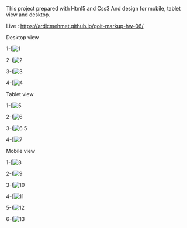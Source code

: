 This project prepared with Html5 and Css3
And design for mobile, tablet view and desktop.

Live : https://ardicmehmet.github.io/goit-markup-hw-06/

Desktop view

1-)![1](https://github.com/ArdicMehmet/goit-markup-hw-06/assets/48796920/4fc007df-fc32-4702-b39b-913d1055eb58)

2-)![2](https://github.com/ArdicMehmet/goit-markup-hw-06/assets/48796920/9e910c85-defc-4c9b-b60e-85f45ea85153)

3-)![3](https://github.com/ArdicMehmet/goit-markup-hw-06/assets/48796920/95bb295e-8812-42c7-b9ff-5fef2db63137)

4-)![4](https://github.com/ArdicMehmet/goit-markup-hw-06/assets/48796920/5a25c08b-980c-4ffa-a8b4-5be7b41f650d)

Tablet view

1-)![5](https://github.com/ArdicMehmet/goit-markup-hw-06/assets/48796920/74c4638a-0ba0-4de0-9194-ba1230fdfe44)

2-)![6](https://github.com/ArdicMehmet/goit-markup-hw-06/assets/48796920/1d4100ed-0cc4-4369-8b85-c8e27dab968f)

3-)![6 5](https://github.com/ArdicMehmet/goit-markup-hw-06/assets/48796920/fedfe158-9fc2-4365-9eb4-674b292bb918)

4-)![7](https://github.com/ArdicMehmet/goit-markup-hw-06/assets/48796920/a4631ced-5d1a-4773-ba27-7fc8094c3250)

Mobile view

1-)![8](https://github.com/ArdicMehmet/goit-markup-hw-06/assets/48796920/481e7754-af17-465c-a0af-b83d95bdb2ab)

2-)![9](https://github.com/ArdicMehmet/goit-markup-hw-06/assets/48796920/b8f1dd2a-e300-4f4c-bef7-c287260f02e7)

3-)![10](https://github.com/ArdicMehmet/goit-markup-hw-06/assets/48796920/4953ceb7-7336-4fea-9cf6-809516454c99)

4-)![11](https://github.com/ArdicMehmet/goit-markup-hw-06/assets/48796920/5bd5d465-d005-42e6-ab2d-438a3100e789)

5-)![12](https://github.com/ArdicMehmet/goit-markup-hw-06/assets/48796920/288aed37-67db-421f-9c36-70f2a0390a49)

6-)![13](https://github.com/ArdicMehmet/goit-markup-hw-06/assets/48796920/4201f53c-afa3-4ef5-b654-e512cd083f0d)
